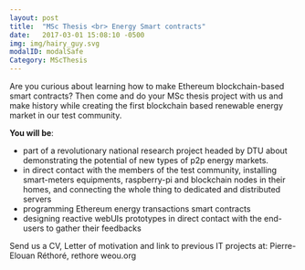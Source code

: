 ```yaml
---
layout: post
title:  "MSc Thesis <br> Energy Smart contracts"
date:   2017-03-01 15:08:10 -0500
img: img/hairy_guy.svg
modalID: modalSafe
Category: MScThesis
---
```

Are you curious about learning how to make Ethereum blockchain-based smart contracts?
Then come and do your MSc thesis project with us and make history while creating the first blockchain based renewable energy market in our test community.

**You will be**:

- part of a revolutionary national research project headed by DTU about demonstrating the potential of new types of p2p energy markets.
- in direct contact with the members of the test community, installing smart-meters equipments, raspberry-pi and blockchain nodes in their homes, and connecting the whole thing to dedicated and distributed servers
- programming Ethereum energy transactions smart contracts
- designing reactive webUIs prototypes in direct contact with the end-users to gather their feedbacks

Send us a CV, Letter of motivation and link to previous IT projects at:
Pierre-Elouan Réthoré, rethore <at> weou.org

